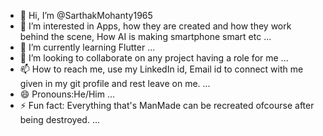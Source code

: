 - 👋 Hi, I’m @SarthakMohanty1965
- 👀 I’m interested in Apps, how they are created and how they work behind the scene, How AI is making smartphone smart etc ...
- 🌱 I’m currently learning Flutter ...
- 💞️ I’m looking to collaborate on any project having a role for me ...
- 📫 How to reach me, use my LinkedIn id, Email id to connect with me given in my git profile and rest leave on me. ...
- 😄 Pronouns:He/Him ...
- ⚡ Fun fact: Everything that's ManMade can be recreated ofcourse after being destroyed. ...

<!---
SarthakMohanty1965/SarthakMohanty1965 is a ✨ special ✨ repository because its `README.md` (this file) appears on your GitHub profile.
You can click the Preview link to take a look at your changes.
--->
